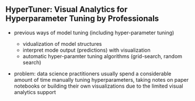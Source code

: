 ## HyperTuner: Visual Analytics for Hyperparameter Tuning by Professionals

- previous ways of model tuning (including hyper-parameter tuning)
    - vidualization of model structures
    - interpret mode output (predictions) with visualization
    - automatic hyper-paramter tuning algorithms (grid-search, random search)

- problem: data science practitioners usually spend a considerable amount of time manually tuning hyperparameters, taking notes on paper notebooks or building their own visualizations due to the limited visual analytics support

